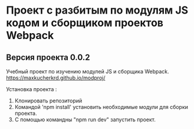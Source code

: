 # Проект с разбитым по модулям JS кодом и сборщиком проектов Webpack
## Версия проекта 0.0.2
Учебный проект по изучению модулей JS и сборщика Webpack.
https://maxkucherkrd.github.io/modproj/

Установка проекта :
1. Клонировать репозиторий 
2. Командой 'npm install' установить необходимые модули для сборки проекта.
3. С помощью командны "npm run dev" запустить проект.
